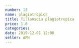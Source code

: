 ```yaml
---
number: 13
name: plagiotropica
title: Tillansdia plagiotropica
price: 1.6
categories:
date: 2019-12-01 12:00
seller: APH
---
```

